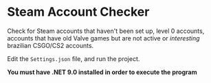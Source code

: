 # Steam Account Checker

Check for Steam accounts that haven't been set up, level 0 accounts, accounts that have old Valve games but are not active or _interesting_ brazilian CSGO/CS2 accounts.

Edit the `Settings.json` file, and run the project.

**You must have .NET 9.0 installed in order to execute the program**

